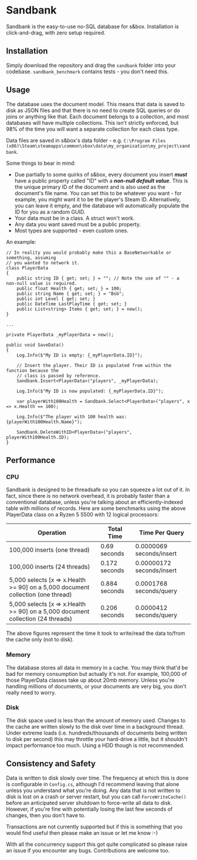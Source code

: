 # Sandbank

Sandbank is the easy-to-use no-SQL database for s&amp;box. Installation is click-and-drag, with zero setup required.

## Installation

Simply download the repository and drag the `sandbank` folder into your codebase. `sandbank_benchmark` contains tests - you don't need this.

## Usage

The database uses the document model. This means that data is saved to disk as JSON files and that there is no need to create SQL queries or do joins or anything like that. Each document belongs to a collection, and most databases will have multiple collections. This isn't strictly enforced, but 98% of the time you will want a separate collection for each class type. 

Data files are saved in s&box's data folder - e.g. `C:\Program Files (x86)\Steam\steamapps\common\sbox\data\my_organisation\my_project\sandbank`.

Some things to bear in mind:
- Due partially to some quirks of s&box, every document you insert _**must**_ have a public property called "ID" with a _**non-null default value**_. This is the unique primary ID of the document and is also used as the document's file name. You can set this to be whatever you want - for example, you might want it to be the player's Steam ID. Alternatively, you can leave it empty, and the database will automatically populate the ID for you as a random GUID.
- Your data must be in a class. A struct won't work.
- Any data you want saved must be a public property.
- Most types are supported - even custom ones.

An example:

```
// In reality you would probably make this a BaseNetworkable or something, assuming
// you wanted to network it.
class PlayerData
{
	public string ID { get; set; } = ""; // Note the use of "" - a non-null value is required.
	public float Health { get; set; } = 100;
	public string Name { get; set; } = "Bob";
	public int Level { get; set; }
	public DateTime LastPlayTime { get; set; }
	public List<string> Items { get; set; } = new();
}

...

private PlayerData _myPlayerData = new();

public void SaveData()
{
	Log.Info($"My ID is empty: {_myPlayerData.ID}");

	// Insert the player. Their ID is populated from within the function because the
	// class is passed by reference.
	Sandbank.Insert<PlayerData>("players", _myPlayerData);

	Log.Info($"My ID is now populated: {_myPlayerData.ID}");

	var playerWith100Health = Sandbank.Select<PlayerData>("players", x => x.Health == 100);

	Log.Info($"The player with 100 health was: {playerWith100Health.Name}");

	Sandbank.DeleteWithID<PlayerData>("players", playerWith100Health.ID);
}
```

## Performance

### CPU

Sandbank is designed to be threadsafe so you can squeeze a lot out of it. In fact, since there is no network overhead, it is probably faster than a conventional database, unless you're talking about an efficiently-indexed table with millions of records. Here are some benchmarks using the above PlayerData class on a Ryzen 5 5500 with 12 logical processors:

| Operation                                                                         | Total Time    | Time Per Query   |
|-----------------------------------------------------------------------------------|---------------|------------------|
| 100,000 inserts (one thread)                                                      | 0.69 seconds  | 0.0000069 seconds/insert |
| 100,000 inserts (24 threads)                                                      | 0.172 seconds | 0.00000172 seconds/insert |
| 5,000 selects [x => x.Health >= 90] on a 5,000 document collection (one thread)   | 0.884 seconds | 0.0001768 seconds/query |
| 5,000 selects [x => x.Health >= 90] on a 5,000 document collection (24 threads)   | 0.206 seconds | 0.0000412 seconds/query |

The above figures represent the time it took to write/read the data to/from the cache only (not to disk).

### Memory

The database stores all data in memory in a cache. You may think that'd be bad for memory consumption but actually it's not. For example, 100,000 of those PlayerData classes take up about 20mb memory. Unless you're handling millions of documents, or your documents are very big, you don't really need to worry.

### Disk

The disk space used is less than the amount of memory used. Changes to the cache are written slowly to the disk over time in a background thread. Under extreme loads (i.e. hundreds/thousands of documents being written to disk per second) this may throttle your hard-drive a little, but it shouldn't impact performance too much. Using a HDD though is not recommended.

## Consistency and Safety

Data is written to disk slowly over time. The frequency at which this is done is configurable in `Config.cs`, although I'd recommend leaving that alone unless you understand what you're doing. Any data that is not written to disk is lost on a crash or server restart, but you can call `ForceWriteCache()` before an anticipated server shutdown to force-write all data to disk. However, if you're fine with potentially losing the last few seconds of changes, then you don't have to.

Transactions are not currently supported but if this is something that you would find useful then please make an issue or let me know :-)

With all the concurrency support this got quite complicated so please raise an issue if you encounter any bugs. Contributions are welcome too.

